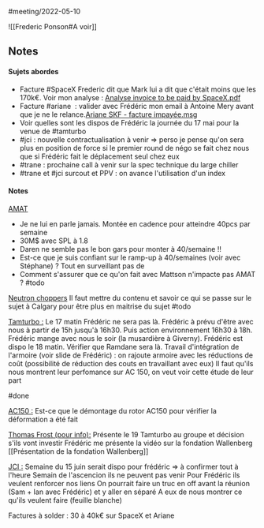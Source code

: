 #meeting/2022-05-10

![[Frederic Ponson#A voir]]

## Notes

#### Sujets abordes
- Facture #SpaceX  Frederic dit que Mark lui a dit que c'était moins que les 170k€. Voir mon analyse : [Analyse invoice to be paid by SpaceX.pdf](app://obsidian.md/Analyse%20invoice%20to%20be%20paid%20by%20SpaceX.pdf)
- Facture #ariane  : valider avec Frédéric mon email à Antoine Mery avant que je ne le relance.[Ariane SKF - facture impayée.msg](app://obsidian.md/Ariane%20SKF%20-%20facture%20impay%C3%A9e.msg)
- Voir quelles sont les dispos de Frédéric la journée du 17 mai pour la venue de #tamturbo 
- #jci : nouvelle contractualisation à venir => perso je pense qu'on sera plus en position de force si le premier round de négo se fait chez nous que si Frédéric fait le déplacement seul chez eux
- #trane : prochaine call à venir sur la spec technique du large chiller
- #trane et #jci surcout et PPV : on avance l'utilisation d'un index

#### Notes
<u>AMAT</u>
- Je ne lui en parle jamais. Montée en cadence pour atteindre 40pcs par semaine
- 30M$ avec SPL à 1.8
- Daren ne semble pas le bon gars pour monter à 40/semaine !!
- Est-ce que je suis confiant sur le ramp-up à 40/semaines (voir avec Stéphane) ? Tout en surveillant pas de 
- Comment s'assurer que ce qu'on fait avec Mattson n'impacte pas AMAT ?
#todo

<u>Neutron choppers</u>
Il faut mettre du contenu et savoir ce qui se passe sur le sujet à Calgary pour être plus en maitrise du sujet
#todo

<u>Tamturbo :</u>
Le 17 matin Frédéric ne sera pas là.
Frédéric à prévu d'être avec nous à partir de 15h jusqu'à 16h30.
Puis action environnement 16h30 à 18h.
Frédéric mange avec nous le soir (la musardière à Giverny).
Frédéric est dispo le 18 matin.
Vérifier que Ramdane sera là.
Travail d'intégration de l'armoire (voir slide de Frédéric) : on rajoute armoire avec les réductions de coût (possibilité de réduction des couts en travaillant avec eux)
Il faut qu'ils nous montrent leur perfomance sur AC 150, on veut voir cette étude de leur part

#done

<u>AC150 :</u>
Est-ce que le démontage du rotor AC150 pour vérifier la déformation a été fait

<u>Thomas Frost (pour info):</u>
Présente le 19 Tamturbo au groupe et décision s'ils vont investir
Frédéric me présente la vidéo sur la fondation Wallenberg
[[Présentation de la fondation Wallenberg]]

<u>JCI :</u>
Semaine du 15 juin serait dispo pour frédéric => à confirmer tout à l'heure
Semain de l'ascencion ils ne peuvent pas venir
Pour Frédéric ils veulent renforcer nos liens
On pourrait faire un truc en off avant la réunion (Sam + Ian avec Frédéric) et y aller en séparé
A eux de nous montrer ce qu'ils veulent faire (feuille blanche)


Factures à solder :
30 à 40k€ sur SpaceX et Ariane



